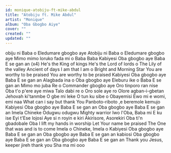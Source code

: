 ```yaml
---
id: monique-atobiju-ft-mike-abdul
title: "Atobiju ft. Mike Abdul"
artist: "Monique"
album: "Oba Gbogbo Aiye"
cover: ""
created: ""
updated: ""
---
```


obiju ni Baba o
Eledumare gbogbo aye
Atobiju ni Baba o
Eledumare gbogbo aye
Mimo mimo loruko fada mi o
Baba Baba
Kabiyesi
Oba gbogbo aye
Baba E se gan an (x4)
He's the King of kings
He's the Lord of lords o
The Lily of the valley
Ancient of days
I am that I am o
Bright and Morning Star
You are worthy to be praised
You are worthy to be praised
Kabiyesi
Oba gbogbo aye
Baba E se gan an
Alagbada ina o
Oba gbogbo aye
Eleburu ike o
Baba E se gan an
Mimo mo juba Re o
Commander gbogbo aye
Oro tinporo ran nise
Oba t'o p'ere aye miwa
Talo dabi re o
Oro sole aye ro
Olore agban-i-gbetan
Jehovah ki'tanmbe
O gbe mi leke
O tun ku sibe o
Obayemisi
Ewo mi e womi, emi naa
What can i say but thank You
Panboto-riboto ,e beremole kemujo
Kabiyesi
Oba gbogbo aye
Baba E se gan an
Oba gbogbo aye
Baba E se gan an
Imela Chineke
Odugwu odugwu
Mighty warrior Iwo l'Oba, Baba mi E ku ise
Eyi t'Ese lojosi
Aye si n royin e kiri
Akirisore, Asorekiri
Oba ti'n gbadobale Oba
I lift my hands in worship
Let Your name be praised
The One that was and is to come
Imela o Chineke, Imela o
Kabiyesi
Oba gbogbo aye
Baba E se gan an
Oba gbogbo aye
Baba E se gan an
kabiosi
Oba gbogbo aye
Baba E se gan an
Oba gbogbo aye
Baba E se gan an
Thank you Jesus, keeper jireh thank you
Sha ma mi ooo
